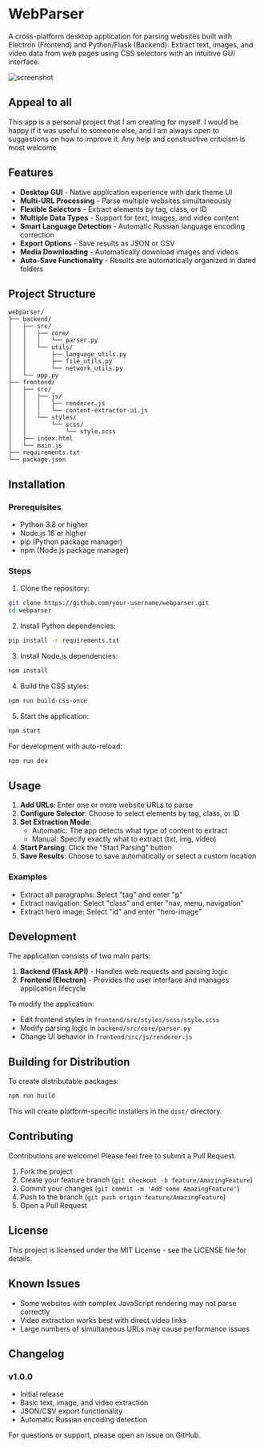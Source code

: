 # WebParser
A cross-platform desktop application for parsing websites built with Electron (Frontend) and Python/Flask (Backend). Extract text, images, and video data from web pages using CSS selectors with an intuitive GUI interface.

![screenshot](https://github.com/mdapm9di/WebParser/blob/main/preview.jpg)

## Appeal to all
This app is a personal project that I am creating for myself. I would be happy if it was useful to someone else, and I am always open to suggestions on how to improve it. Any help and constructive criticism is most welcome

## Features
- **Desktop GUI** - Native application experience with dark theme UI
- **Multi-URL Processing** - Parse multiple websites simultaneously
- **Flexible Selectors** - Extract elements by tag, class, or ID
- **Multiple Data Types** - Support for text, images, and video content
- **Smart Language Detection** - Automatic Russian language encoding correction
- **Export Options** - Save results as JSON or CSV
- **Media Downloading** - Automatically download images and videos
- **Auto-Save Functionality** - Results are automatically organized in dated folders

## Project Structure
```
webparser/
├── backend/            
│   ├── src/
│   │   ├── core/
│   │   │   └── parser.py         
│   │   └── utils/
│   │       ├── language_utils.py  
│   │       ├── file_utils.py      
│   │       └── network_utils.py   
│   └── app.py           
├── frontend/             
│   ├── src/
│   │   ├── js/
│   │   │   ├── renderer.js      
│   │   │   └── content-extractor-ui.js 
│   │   └── styles/
│   │       └── scss/
│   │           └── style.scss   
│   ├── index.html       
│   └── main.js            
├── requirements.txt   
└── package.json         
```

## Installation
### Prerequisites
- Python 3.8 or higher
- Node.js 16 or higher
- pip (Python package manager)
- npm (Node.js package manager)

### Steps
1. Clone the repository:
```bash
git clone https://github.com/your-username/webparser.git
cd webparser
```
2. Install Python dependencies:
```bash
pip install -r requirements.txt
```
3. Install Node.js dependencies:
```bash
npm install
```
4. Build the CSS styles:
```bash
npm run build-css-once
```
5. Start the application:
```bash
npm start
```
For development with auto-reload:
```bash
npm run dev
```

## Usage
1. **Add URLs**: Enter one or more website URLs to parse
2. **Configure Selector**: Choose to select elements by tag, class, or ID
3. **Set Extraction Mode**:
   - Automatic: The app detects what type of content to extract
   - Manual: Specify exactly what to extract (txt, img, video)
4. **Start Parsing**: Click the "Start Parsing" button
5. **Save Results**: Choose to save automatically or select a custom location

### Examples
- Extract all paragraphs: Select "tag" and enter "p"
- Extract navigation: Select "class" and enter "nav, menu, navigation"
- Extract hero image: Select "id" and enter "hero-image"

## Development
The application consists of two main parts:
1. **Backend (Flask API)** - Handles web requests and parsing logic
2. **Frontend (Electron)** - Provides the user interface and manages application lifecycle

To modify the application:
- Edit frontend styles in `frontend/src/styles/scss/style.scss`
- Modify parsing logic in `backend/src/core/parser.py`
- Change UI behavior in `frontend/src/js/renderer.js`

## Building for Distribution
To create distributable packages:
```bash
npm run build
```
This will create platform-specific installers in the `dist/` directory.

## Contributing
Contributions are welcome! Please feel free to submit a Pull Request.
1. Fork the project
2. Create your feature branch (`git checkout -b feature/AmazingFeature`)
3. Commit your changes (`git commit -m 'Add some AmazingFeature'`)
4. Push to the branch (`git push origin feature/AmazingFeature`)
5. Open a Pull Request

## License
This project is licensed under the MIT License - see the LICENSE file for details.

## Known Issues
- Some websites with complex JavaScript rendering may not parse correctly
- Video extraction works best with direct video links
- Large numbers of simultaneous URLs may cause performance issues

## Changelog
### v1.0.0
- Initial release
- Basic text, image, and video extraction
- JSON/CSV export functionality
- Automatic Russian encoding detection

For questions or support, please open an issue on GitHub.
